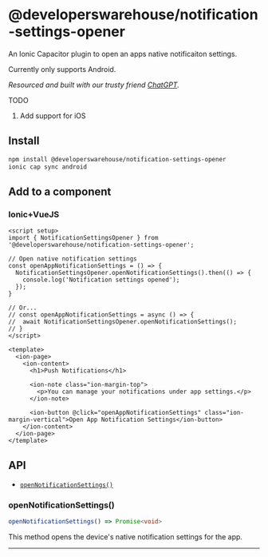 # @developerswarehouse/notification-settings-opener

An Ionic Capacitor plugin to open an apps native notificaiton settings.

Currently only supports Android.

_Resourced and built with our trusty friend [ChatGPT](https://chat.openai.com/)._

TODO

1. Add support for iOS

## Install

```bash
npm install @developerswarehouse/notification-settings-opener
ionic cap sync android
```

## Add to a component

### Ionic+VueJS

```vue
<script setup>
import { NotificationSettingsOpener } from '@developerswarehouse/notification-settings-opener';

// Open native notification settings
const openAppNotificationSettings = () => {
  NotificationSettingsOpener.openNotificationSettings().then(() => {
    console.log('Notification settings opened');
  });
}

// Or...
// const openAppNotificationSettings = async () => {
//  await NotificationSettingsOpener.openNotificationSettings();
// }
</script>

<template>
  <ion-page>
    <ion-content>
      <h1>Push Notifications</h1>

      <ion-note class="ion-margin-top">
        <p>You can manage your notifications under app settings.</p>
      </ion-note>

      <ion-button @click="openAppNotificationSettings" class="ion-margin-vertical">Open App Notification Settings</ion-button>
    </ion-content>
  </ion-page>
</template>
```


## API

<docgen-index>

* [`openNotificationSettings()`](#opennotificationsettings)

</docgen-index>

<docgen-api>
<!--Update the source file JSDoc comments and rerun docgen to update the docs below-->

### openNotificationSettings()

```typescript
openNotificationSettings() => Promise<void>
```

This method opens the device's native notification settings for the app.

--------------------

</docgen-api>
